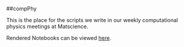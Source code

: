 ##compPhy

This is the place for the scripts we write in our weekly computational physics meetings at Matscience.


Rendered Notebooks can be viewed [here](http://nbviewer.ipython.org/github/rajeshrinet/compPhy/tree/master/codes/IPythonNotebooks/).







